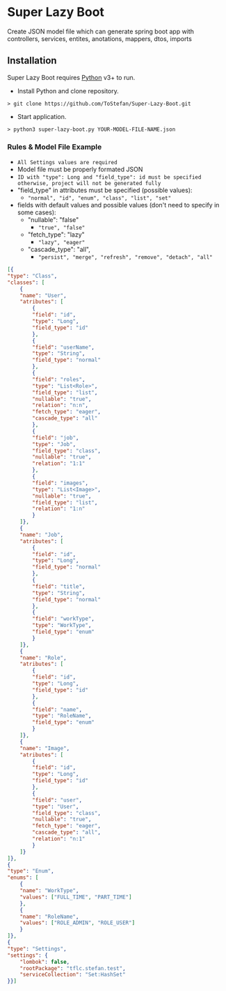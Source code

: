 # Super Lazy Boot

Create JSON model file which can generate spring boot app with controllers, services, entites, anotations, mappers, dtos, imports

## Installation

Super Lazy Boot requires [Python](https://www.python.org/) v3+ to run.
- Install Python and clone repository.
```
> git clone https://github.com/ToStefan/Super-Lazy-Boot.git
```

- Start application.
```
> python3 super-lazy-boot.py YOUR-MODEL-FILE-NAME.json
```

### Rules & Model File Example

- `All Settings values are required`
- Model file must be properly formated JSON
- `ID with "type": Long and "field_type": id must be specified otherwise, project will not be generated fully`
- "field_type" in attributes must be specified (possible values):
	- `"normal", "id", "enum", "class", "list", "set" `
- fields with default values and possible values (don't need to specify in some cases):
	- "nullable": "false"
		- `"true", "false"`
	- "fetch_type": "lazy"
		- `"lazy", "eager"`
	- "cascade_type": "all",
		- `"persist", "merge", "refresh", "remove", "detach", "all"`


```json
[{
"type": "Class",
"classes": [
	{
	"name": "User",
	"atributes": [
		{
		"field": "id",
		"type": "Long",
		"field_type": "id"
		},
		{
		"field": "userName",
		"type": "String",
		"field_type": "normal"
		},
		{
		"field": "roles",
		"type": "List<Role>",
		"field_type": "list",
		"nullable": "true",
		"relation": "n:n",
		"fetch_type": "eager",
		"cascade_type": "all"
		},
		{
		"field": "job",
		"type": "Job",
		"field_type": "class",
		"nullable": "true",
		"relation": "1:1"
		},
		{
		"field": "images",
		"type": "List<Image>",
		"nullable": "true",
		"field_type": "list",
		"relation": "1:n"
		}
	]},
	{
	"name": "Job",
	"atributes": [
		{
		"field": "id",
		"type": "Long",
		"field_type": "normal"
		},
		{
		"field": "title",
		"type": "String",
		"field_type": "normal"
		},
		{
		"field": "workType",
		"type": "WorkType",
		"field_type": "enum"
		}
	]},
	{
	"name": "Role",
	"atributes": [
		{
		"field": "id",
		"type": "Long",
		"field_type": "id"
		},
		{
		"field": "name",
		"type": "RoleName",
		"field_type": "enum"
		}
	]},
	{
	"name": "Image",
	"atributes": [
		{
		"field": "id",
		"type": "Long",
		"field_type": "id"
		},
		{
		"field": "user",
		"type": "User",
		"field_type": "class",
		"nullable": "true",
		"fetch_type": "eager",
		"cascade_type": "all",
		"relation": "n:1"
		}
	]}
]},
{
"type": "Enum",
"enums": [
	{
	"name": "WorkType",
	"values": ["FULL_TIME", "PART_TIME"]
	},
	{
	"name": "RoleName",
	"values": ["ROLE_ADMIN", "ROLE_USER"]
	}
]},
{
"type": "Settings",
"settings": {
	"lombok": false,
	"rootPackage": "tflc.stefan.test",
	"serviceCollection": "Set:HashSet"
}}]

```
